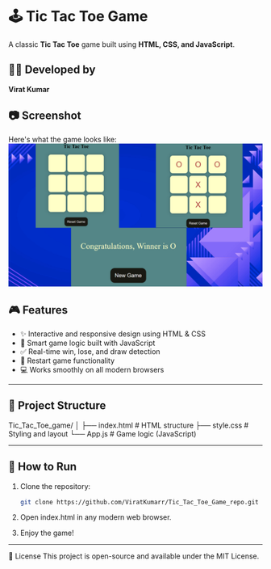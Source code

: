 # 🕹️ Tic Tac Toe Game

A classic **Tic Tac Toe** game built using **HTML, CSS, and JavaScript**.

## 👨‍💻 Developed by
**Virat Kumar**

## 📷 Screenshot

Here's what the game looks like:
![image alt](https://github.com/ViratKumarr/Tic_Tac_Toe_Game_repo/blob/b16c94fa64439528a47920719ff9c4cae729c093/Tic_tac_toe_virat.png)

## 🎮 Features

- ✨ Interactive and responsive design using HTML & CSS
- 🧠 Smart game logic built with JavaScript
- ✅ Real-time win, lose, and draw detection
- 🔄 Restart game functionality
- 💻 Works smoothly on all modern browsers
- - -

## 📁 Project Structure

Tic_Tac_Toe_game/ │ ├── index.html # HTML structure ├── style.css # Styling and layout └── App.js # Game logic (JavaScript)

---

## 🚀 How to Run

1. Clone the repository:
   ```bash
   git clone https://github.com/ViratKumarr/Tic_Tac_Toe_Game_repo.git

2. Open index.html in any modern web browser.

3. Enjoy the game!
- - -

📃 License
This project is open-source and available under the MIT License.

